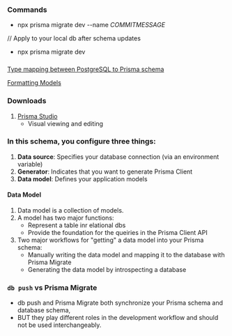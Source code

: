 ### Commands

- npx prisma migrate dev --name *COMMITMESSAGE*

// Apply to your local db after schema updates
- npx prisma migrate dev

###
[Type mapping between PostgreSQL to Prisma schema](https://www.prisma.io/docs/concepts/database-connectors/postgresql#configuring-an-ssl-connection)

[Formatting Models](https://www.prisma.io/docs/concepts/components/prisma-schema)


### Downloads

1. [Prisma Studio](https://www.prisma.io/studio)
   - Visual viewing and editing

### In this schema, you configure three things:
1. __Data source__: Specifies your database connection (via an environment variable)
2. __Generator__: Indicates that you want to generate Prisma Client
3. __Data model__: Defines your application models


#### Data Model
1. Data model is a collection of models.
2. A model has two major functions:
    - Represent a table inr elational dbs
    -  Provide the foundation for the queiries in the Prisma Client API
3. Two major workflows for "getting" a data model into your Prisma schema:
    - Manually writing the data model and mapping it to the database with Prisma Migrate
    - Generating the data model by introspecting a database


### `db push` vs Prisma Migrate
- db push and Prisma Migrate both synchronize your Prisma schema and database schema,
- BUT they play different roles in the development workflow and should not be used interchangeably.
